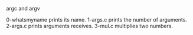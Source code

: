 argc and argv

0-whatsmyname prints its name.
1-args.c prints the number of arguments.
2-args.c prints arguments receives.
3-mul.c multiplies two numbers.

